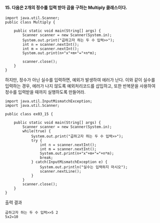 #### 15. 다음은 2개의 정수를 입력 받아 곱을 구하는 Multiply 클래스이다.
```
import java.util.Scanner;
public class Multiply {

	public static void main(String[] args) {
		Scanner scanner = new Scanner(System.in);
		System.out.print("곱하고자 하는 두 수 입력>>");
		int n = scanner.nextInt();
		int m = scanner.nextInt();
		System.out.print(n+"x"+m+"="+n*m);
		
		scanner.close();
	}
}
```
하지만, 정수가 아닌 실수를 입력하면, 예외가 발생하여 에러가 난다. 이와 같이 실수를 입력하는 경우, 에러가 나지 않도록 예외처리코드를 삽입하고, 또한 반복문을 사용하여 정수를 입력받을 때까지 실행하도록 만들어라.

```
import java.util.InputMismatchException;
import java.util.Scanner;

public class ex03_15 {

	public static void main(String[] args) {
		Scanner scanner = new Scanner(System.in);
		while(true) {
			System.out.print("곱하고자 하는 두 수 입력>>");
			try {
				int n = scanner.nextInt();
				int m = scanner.nextInt();
				System.out.print(n+"x"+m+"="+n*m);
				break;
			} catch(InputMismatchException e) {
				System.out.println("실수는 입력하지 마시오");
				scanner.nextLine();
			}
		}
		scanner.close();
	}
}
```
출력 결과
```
곱하고자 하는 두 수 입력>>5 2
5x2=10
```
